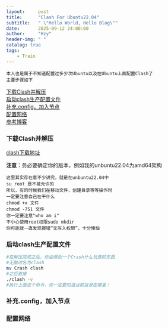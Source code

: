 ```yaml
---
layout:     post
title:      "Clash For Ubuntu22.04"
subtitle:   " \"Hello World, Hello Blog\""
date:       2025-09-12 24:00:00
author:     "Hzy"
header-img: " "
catalog: true
tags:
    - Train
---
```

    本人也是属于不知道配置过多少次Ubuntu以及在Ubuntu上面配置Clash了
    主要步骤如下
[下载Clash并解压](#下载Clash并解压)  
[启动clash生产配置文件](#启动clash生产配置文件)  
[补充.config，加入节点](#补充.config，加入节点)  
[配置网络](#配置网络)  
[参考博客](https://www.macw.cc/articles/158)

### 下载Clash并解压
[clash下载地址](https://github.com/DustinWin/clash_singbox-tools/releases/tag/Clash-Premium)  

**注意**：务必要确定你的版本，例如我的unbuntu22.04为amd64架构

    这里其实存在着不少讲究，就是在unbuntu22.04中
    su root 是不被允许的
    所以，有的时候我们在移动文件，创建目录等等操作时
    一定要注意自己在干什么
    chmod +x 文件
    chmod -751 文件
    你一定要注意"who am i"
    不小心使用root权限sudo mkdir  
    你可能就一直发现报错“无写入权限”，十分懊恼
### 启动clash生产配置文件
``` bash 
#在解压完成之后，你会得到一个Crash什么玩意的东西
#无脑改名为clash 
mv Crash clash
#之后直接
./clash -v
#执行上面这个命令，你一定要知道当前目录在哪里！
```
### 补充.config，加入节点
### 配置网络